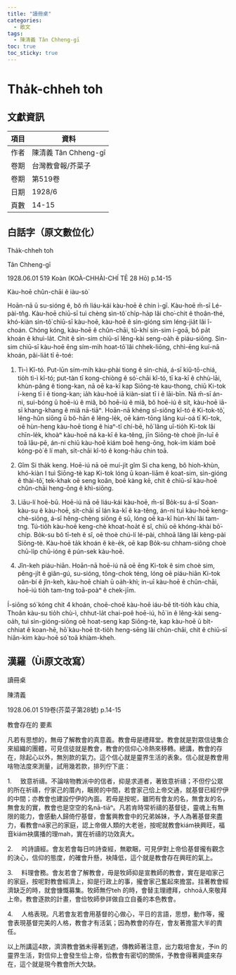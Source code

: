 ```yaml
---
title: "讀冊桌"
categories:
  - 散文
tags:
  - 陳清義 Tân Chheng-gī
toc: true
toc_sticky: true
---
```


# Tha̍k-chheh toh

## 文獻資訊

| 項目 | 資料 |
|---|---|
| 作者 | 陳清義 Tân Chheng-gī |
| 卷期 | 台灣教會報/芥菜子 |
| 卷期 | 第519卷 |
| 日期 | 1928/6 |
| 頁數 | 14-15 |

## 白話字（原文數位化）

Tha̍k-chheh toh

Tân Chheng-gī

1928.06.01 519 Koàn (KOÀ-CHHÀI-CHÍ TĒ 28 Hō) p.14-15

Kàu-hoē chûn-chāi ê iàu-sò͘

Hoān-nā ū su-sióng ê, bô m̄ liáu-kái kàu-hoē ê chin ì-gī. Kàu-hoē m̄-sī Lé-pài-tn̂g. Kàu-hoē chiū-sī tuì chèng sìn-tô͘ chi̍p-ha̍p lâi cho͘-chit ê thoân-thé, khó-kiàn sìn-tô͘ chiū-sī kàu-hoē, kàu-hoē ê sìn-gióng sim léng-jia̍t lâi î-choán. Chóng kóng, kàu-hoē ê chûn-chāi, tû-khí sin-sim í-goā, bô pa̍t khoán ê khuì-la̍t. Chit ê sìn-sim chiū-sī lêng-kài seng-oa̍h ê piáu-siōng. Sìn-sim chiū-sī kàu-hoē ēng sím-mi̍h hoat-tō͘ lâi chhek-liōng, chhì-ēng kuí-nā khoán, pâi-lia̍t tī ē-toé:

1. Tì-ì Kî-tó. Put-lūn sím-mi̍h kàu-phài tiong ê sìn-chiá, á-sī kiû-tō-chiá, tio̍h tì-ì kî-tó; put-tàn tī kong-chiòng ê só͘-chāi kî-tó, tī ka-kī ê chhù-lāi, khùn-pâng ê tiong-kan, nā oē ka-kī kap Siōng-tè kau-thong, chiū Ki-tok í-keng tī i ê tiong-kan; ia̍h kàu-hoē iā kiàn-siat tī i ê lāi-bīn. Nā m̄-sī án-ni, sui-bóng ū hoē-iú ê miâ, bô hoē-iú ê miâ, bô hoē-iú ê si̍t, kàu-hoē iā-sī khang-khang ê miâ nā-tiāⁿ. Hoān-nā khéng sî-siông kî-tó ê Ki-tok-tô͘, lêng-hûn siōng ū bô-hān ê lêng-le̍k, oē kám-tōng lâng kui-oá tī Ki-tok, oē hùn-heng kàu-hoē tiong ê hiaⁿ-tī chí-bē, hō͘ lâng uī-tio̍h Ki-tok lâi chīn-le̍k, khoàⁿ kàu-hoē ná ka-kī ê ka-têng, jīn Siōng-tè choè jîn-luī ê toā lāu-pē, án-ni chiū kàu-hoē kiám boē heng-ōng, hok-im kiám boē kóng-pò͘ ê lí mah, si̍t-chāi kî-tó ê kong-hāu chin toā.

2. Gîm Si tha̍k keng. Hoē-iú nā oē muí-ji̍t gîm Si cha keng, bô hioh-khùn, khó-kiàn I tuì Siōng-tè kap Ki-tok lóng ū koan-liām ê koat-sim, sìn-gióng ê thài-tō͘, tek-khak oē seng koân, boē kàng kē, chit ê chiū-sī kàu-hoē chûn-chāi heng-ōng ê khì-siōng.

3. Liāu-lí hoē-bū. Hoē-iú nā oē liáu-kái kàu-hoē, m̄-sī Bo̍k-su á-sī Soan-kàu-su ê kàu-hoē, si̍t-chāi sī lán ka-kī ê ka-têng, án-ni tuì kàu-hoē keng-chè-siōng, á-sī hêng-chèng siōng ê sū, lóng oē ka-kī hùn-khí lâi tam-tng. Tú-tio̍h kàu-hoē keng-chè khoat-hoa̍t ê sî, chiū oē khóng-khài bō͘-chi̍p. Bo̍k-su bô tī-teh ê sî, oē thoè chú-lí lé-pài, chhoā lâng lâi kèng-pài Siōng-tè. Kàu-hoē ta̍k khoán ê kè-e̍k, oē kap Bo̍k-su chham-siông choè chū-li̍p chū-ióng ê pún-sek kàu-hoē.

4. Jîn-keh piáu-hiān. Hoān-nā hoē-iú nā oē ēng Ki-tok ê sim choè sim, pêng-ji̍t ê giân-gú, su-sióng, tōng-chok téng, lóng oē piáu-hiān Ki-tok oân-bí ê jîn-keh, kàu-hoē chiah ū oa̍h-khì; in-uī kàu-hoē ê chûn-chāi, hoē-iú tio̍h tam-tng toā-poàⁿ ê chek-jīm.

Í-siōng só͘ kóng chit 4 khoán, choē-choē kàu-hoē iáu-bē tit-tio̍h kàu chia, Thoân kàu-su tio̍h chù-ì, chhut-la̍t chai-poê hoē-iú, hō͘ in ê lêng-kài seng-oa̍h, tuì sìn-gióng-siōng oē hoat-seng kap Siōng-tè, kap kàu-hoē ū bi̍t-chhiat ê koan-hē, hō͘ kàu-hoē tit-tio̍h heng-sēng lâi chûn-chāi, chit ê chiū-sī hiān-kim kàu-hoē só͘ toā khiàm-kheh.

## 漢羅（Ùi原文改寫）

讀冊桌

陳清義

1928.06.01 519卷(芥菜子第28號) p.14-15

教會存在的 要素

凡若有思想的，無毋了解教會的真意義。教會毋是禮拜堂。教會就是對眾信徒集合來組織的團體，可見信徒就是教會，教會的信仰心冷熱來移轉。總講，教會的存在，除起心以外，無別款的氣力。這个信心就是靈界生活的表象。信心就是教會用啥物法度來測量，試用幾若款，排列佇下底：

1.     致意祈禱。不論啥物教派中的信者，抑是求道者，著致意祈禱；不但佇公眾的所在祈禱，佇家己的厝內，睏房的中間，若會家己佮上帝交通，就基督已經佇伊的中間；亦教會也建設佇伊的內面。若毋是按呢，雖罔有會友的名，無會友的名，無會友的實，教會也是空空的名nā-tiāⁿ。凡若肯時常祈禱的基督徒，靈魂上有無限的能力，會感動人歸倚佇基督，會奮興教會中的兄弟姊妹，予人為著基督來盡力，看教會ná家己的家庭，認上帝做人類的大老爸，按呢就教會kiám袂興旺，福音kiám袂廣播的理mah，實在祈禱的功效真大。

2.     吟詩讀經。會友若會每日吟詩查經，無歇睏，可見伊對上帝佮基督攏有觀念的決心，信仰的態度，的確會升懸，袂降低，這个就是教會存在興旺的氣上。

3.     料理會務。會友若會了解教會，毋是牧師抑是宣教師的教會，實在是咱家己的家庭，按呢對教會經濟上，抑是行政上的事，攏會家己奮起來擔當。拄著教會經濟缺乏的時，就會慷慨募集。牧師無佇teh 的時，會替主理禮拜，chhoā人來敬拜上帝。教會逐款的計畫，會佮牧師參詳做自立自養的本色教會。

4.     人格表現。凡若會友若會用基督的心做心，平日的言語，思想，動作等，攏會表現基督完美的人格，教會才有活氣；因為教會的存在，會友著擔當大半的責任。

以上所講這4款，濟濟教會猶未得著到遮，傳教師著注意，出力栽培會友，予in 的靈界生活，對信仰上會發生佮上帝，佮教會有密切的關係，予教會得著興盛來存在，這个就是現今教會所大欠缺。
